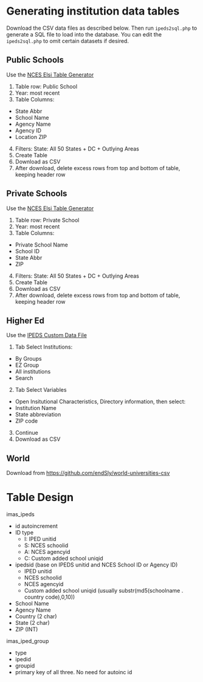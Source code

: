 # Generating institution data tables

Download the CSV data files as described below.  Then run `ipeds2sql.php` to
generate a SQL file to load into the database.  You can edit the `ipeds2sql.php`
to omit certain datasets if desired.

## Public Schools

Use the [NCES Elsi Table Generator](https://nces.ed.gov/ccd/elsi/tableGenerator.aspx)

1. Table row: Public School
2. Year: most recent
3. Table Columns:
  * State Abbr
  * School Name
  * Agency Name
  * Agency ID
  * Location ZIP
4. Filters: State: All 50 States + DC + Outlying Areas
5. Create Table
6. Download as CSV
7. After download, delete excess rows from top and bottom of table, keeping header row

## Private Schools

Use the [NCES Elsi Table Generator](https://nces.ed.gov/ccd/elsi/tableGenerator.aspx)

1. Table row: Private School
2. Year: most recent
3. Table Columns:
  * Private School Name
  * School ID
  * State Abbr
  * ZIP
4. Filters: State: All 50 States + DC + Outlying Areas
5. Create Table
6. Download as CSV
7. After download, delete excess rows from top and bottom of table, keeping header row

## Higher Ed

Use the [IPEDS Custom Data File](https://nces.ed.gov/ipeds/datacenter/InstitutionByName.aspx?goToReportId=5)

1. Tab Select Institutions: 
  * By Groups
  * EZ Group
  * All institutions
  * Search
2. Tab Select Variables
  * Open Insitutional Characteristics, Directory information, then select:
  * Institution Name
  * State abbreviation
  * ZIP code
3. Continue
4. Download as CSV

## World

Download from https://github.com/endSly/world-universities-csv

# Table Design

imas_ipeds
* id autoincrement
* ID type 
  * I: IPED unitid
  * S: NCES schoolid
  * A: NCES agencyid
  * C: Custom added school uniqid 
* ipedsid (base on IPEDS unitid and NCES School ID or Agency ID)
  * IPED unitid
  * NCES schoolid
  * NCES agencyid
  * Custom added school uniqid (usually substr(md5(schoolname . country code),0,10))
* School Name
* Agency Name
* Country (2 char)
* State (2 char)
* ZIP (INT)

imas_iped_group
* type
* ipedid
* groupid
* primary key of all three.  No need for autoinc id

